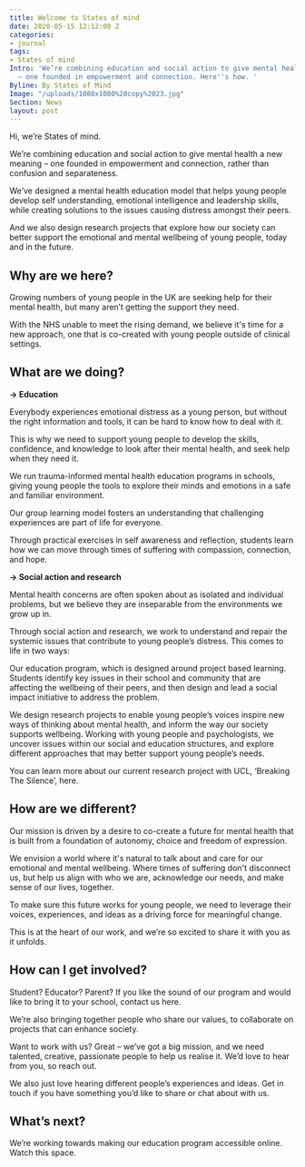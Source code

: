 ```yaml
---
title: Welcome to States of mind
date: 2020-05-15 12:12:00 Z
categories:
- journal
tags:
- States of mind
Intro: 'We’re combining education and social action to give mental health a new meaning
  – one founded in empowerment and connection. Here''s how. '
Byline: By States of Mind
Image: "/uploads/1080x1080%20copy%2023.jpg"
Section: News
layout: post
---
```


Hi, we’re States of mind. 

We’re combining education and social action to give mental health a new meaning – one founded in empowerment and connection, rather than confusion and separateness. 

We’ve designed a mental health education model that helps young people develop self understanding, emotional intelligence and leadership skills, while creating solutions to the issues causing distress amongst their peers. 

And we also design research projects that explore how our society can better support the emotional and mental wellbeing of young people, today and in the future. 

## Why are we here?

Growing numbers of young people in the UK are seeking help for their mental health, but many aren’t getting the support they need. 

With the NHS unable to meet the rising demand, we believe it's time for a new approach, one that is co-created with young people outside of clinical settings. 

## What are we doing?

**→ Education**

Everybody experiences emotional distress as a young person, but without the right information and tools, it can be hard to know how to deal with it. 

This is why we need to support young people to develop the skills, confidence, and knowledge to look after their mental health, and seek help when they need it. 

We run trauma-informed mental health education programs in schools, giving young people the tools to explore their minds and emotions in a safe and familiar environment. 

Our group learning model fosters an understanding that challenging experiences are part of life for everyone. 

Through practical exercises in self awareness and reflection, students learn how we can move through times of suffering with compassion, connection, and hope. 

**→ Social action and research**

Mental health concerns are often spoken about as isolated and individual problems, but we believe they are inseparable from the environments we grow up in. 

Through social action and research, we work to understand and repair the systemic issues that contribute to young people’s distress. This comes to life in two ways:

Our education program, which is designed around project based learning. Students identify key issues in their school and community that are affecting the wellbeing of their peers, and then design and lead a social impact initiative to address the problem. 

We design research projects to enable young people’s voices inspire new ways of thinking about mental health, and inform the way our society supports wellbeing. Working with young people and psychologists, we uncover issues within our social and education structures, and explore different approaches that may better support young people’s needs. 

You can learn more about our current research project with UCL, ‘Breaking The Silence’, here. 

## How are we different?

Our mission is driven by a desire to co-create a future for mental health that is built from a foundation of autonomy, choice and freedom of expression. 

We envision a world where it's natural to talk about and care for our emotional and mental wellbeing. Where times of suffering don't disconnect us, but help us align with who we are, acknowledge our needs, and make sense of our lives, together.  

To make sure this future works for young people, we need to leverage their voices, experiences, and ideas as a driving force for meaningful change. 

This is at the heart of our work, and we’re so excited to share it with you as it unfolds. 

## How can I get involved?

Student? Educator? Parent? If you like the sound of our program and would like to bring it to your school, contact us here. 

We’re also bringing together people who share our values, to collaborate on projects that can enhance society. 

Want to work with us? Great – we’ve got a big mission, and we need talented, creative, passionate people to help us realise it. We’d love to hear from you, so reach out.

We also just love hearing different people’s experiences and ideas. Get in touch if you have something you’d like to share or chat about with us. 

## What’s next?

We’re working towards making our education program accessible online. Watch this space. 
